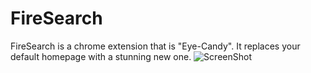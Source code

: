 # FireSearch
FireSearch is a chrome extension that is "Eye-Candy". It replaces your default homepage with a stunning new one.
![ScreenShot](https://www.dropbox.com/s/5yw6jbrzhi1ucfa/FireSearch.png?dl=0)
